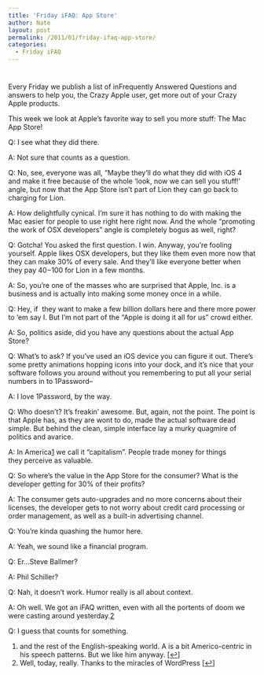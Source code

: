 ```yaml
---
title: 'Friday iFAQ: App Store'
author: Nate
layout: post
permalink: /2011/01/friday-ifaq-app-store/
categories:
  - Friday iFAQ
---
```

# 

Every Friday we publish a list of inFrequently Answered Questions and answers to help you, the Crazy Apple user, get more out of your Crazy Apple products.

This week we look at Apple’s favorite way to sell you more stuff: The Mac App Store!

Q: I see what they did there.

A: Not sure that counts as a question.

Q: No, see, everyone was all, “Maybe they’ll do what they did with iOS 4 and make it free because of the whole ‘look, now we can sell you stuff!’ angle, but now that the App Store isn’t part of Lion they can go back to charging for Lion.

A: How delightfully cynical. I’m sure it has nothing to do with making the Mac easier for people to use right here right now. And the whole “promoting the work of OSX developers” angle is completely bogus as well, right?

Q: Gotcha! You asked the first question. I win. Anyway, you’re fooling yourself. Apple likes OSX developers, but they like them even more now that they can make 30% of every sale. And they’ll like everyone better when they pay $40-$100 for Lion in a few months.

A: So, you’re one of the masses who are surprised that Apple, Inc. is a business and is actually into making some money once in a while.

Q: Hey, if  they want to make a few billion dollars here and there more power to ‘em say I. But I’m not part of the “Apple is doing it all for us” crowd either.

A: So, politics aside, did you have any questions about the actual App Store?

Q: What’s to ask? If you’ve used an iOS device you can figure it out. There’s some pretty animations hopping icons into your dock, and it’s nice that your software follows you around without you remembering to put all your serial numbers in to 1Password–

A: I love 1Password, by the way.

Q: Who doesn’t? It’s freakin’ awesome. But, again, not the point. The point is that Apple has, as they are wont to do, made the actual software dead simple. But behind the clean, simple interface lay a murky quagmire of politics and avarice.

A: In America[1][1] we call it “capitalism”. People trade money for things they perceive as valuable.

 [1]: #footnote_0_1053 "and the rest of the English-speaking world. A is a bit Americo-centric in his speech patterns. But we like him anyway."

Q: So where’s the value in the App Store for the consumer? What is the developer getting for 30% of their profits?

A: The consumer gets auto-upgrades and no more concerns about their licenses, the developer gets to not worry about credit card processing or order management, as well as a built-in advertising channel.

Q: You’re kinda quashing the humor here.

A: Yeah, we sound like a financial program.

Q: Er…Steve Ballmer?

A: Phil Schiller?

Q: Nah, it doesn’t work. Humor really is all about context.

A: Oh well. We got an iFAQ written, even with all the portents of doom we were casting around yesterday.[2][2]

 [2]: #footnote_1_1053 "Well, today, really. Thanks to the miracles of WordPress"

Q: I guess that counts for something.

1.  and the rest of the English-speaking world. A is a bit Americo-centric in his speech patterns. But we like him anyway. [[↩][3]]
2.  Well, today, really. Thanks to the miracles of WordPress [[↩][4]]

 [3]: #identifier_0_1053
 [4]: #identifier_1_1053